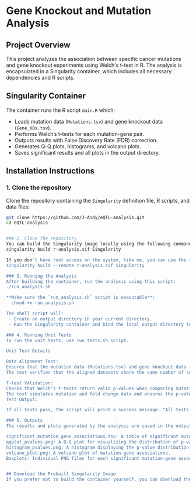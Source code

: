 # Gene Knockout and Mutation Analysis

## Project Overview

This project analyzes the association between specific cancer mutations and gene knockout experiments using Welch's t-test in R. The analysis is encapsulated in a Singularity container, which includes all necessary dependencies and R scripts.

## Singularity Container

The container runs the R script `main.R` which:
- Loads mutation data (`Mutations.tsv`) and gene knockout data (`Gene_KOs.tsv`). 
- Performs Welch’s t-tests for each mutation-gene pair.
- Outputs results with False Discovery Rate (FDR) correction.
- Generates Q-Q plots, histograms, and volcano plots.
- Saves significant results and all plots in the output directory.



## Installation Instructions

### 1. Clone the repository

Clone the repository containing the `Singularity` definition file, R scripts, and data files:

```bash
git clone https://github.com/J-Andy/eQTL-analysis.git
cd eQTL-analysis


### 2. Clone the repository
You can build the Singularity image locally using the following command:
singularity build r-analysis.sif Singularity

If you don't have root access on the system, like me, you can use the remote build service:
singularity build --remote r-analysis.sif Singularity

### 3. Running the Analysis
After building the container, run the analysis using this script: 
./run_analysis.sh

**Make sure the `run_analysis.sh` script is executable**:
  chmod +x run_analysis.sh

The shell script will:
 - Create an output directory in your current directory.
 - Run the Singularity container and bind the local output directory to the container’s /usr/src/app/output.

### 4. Running Unit Tests
To run the unit tests, use run_tests.sh script.

Unit Test Details

Data Alignment Test:
Ensures that the mutation data (Mutations.tsv) and gene knockout data (Gene_KOs.tsv) are properly aligned by common models (cell lines).
The test verifies that the aligned datasets share the same number of common cell lines.

T-test Validation:
Checks that Welch’s t-tests return valid p-values when comparing mutation presence with gene knockout outcomes.
The test simulates mutation and fold change data and ensures the p-value is numeric and less than 1.
Test Output:

If all tests pass, the script will print a success message: "All tests passed successfully!"

### 5. Outputs
The results and plots generated by the analysis are saved in the output directory. These include:

significant_mutation_gene_associations.tsv: A table of significant mutation-gene associations after FDR correction.
qqplot_pvalues.png: A Q-Q plot for visualizing the distribution of p-values.
histogram_pvalues.png: A histogram displaying the p-value distribution.
volcano_plot.png: A volcano plot of mutation-gene associations.
Boxplots: Individual PNG files for each significant mutation-gene association.


## Download the Prebuilt Singularity Image
If you prefer not to build the container yourself, you can download the prebuilt Singularity image (`r-analysis.sif`) from the following link: https://drive.google.com/file/d/17zTK5rTlSquPqw5A8xGvv1kwUP1szQDB/view?usp=sharing 
